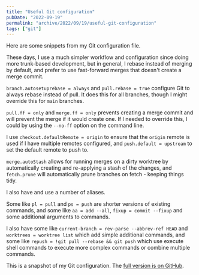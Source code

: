 ```yaml
---
title: "Useful Git configuration"
pubDate: "2022-09-19"
permalink: "archive/2022/09/19/useful-git-configuration"
tags: ["git"]
---
```


Here are some snippets from my Git configuration file.

These days, I use a much simpler workflow and configuration since doing more trunk-based development, but in general, I rebase instead of merging by default, and prefer to use fast-forward merges that doesn't create a merge commit.

`branch.autosetuprebase = always` and `pull.rebase = true` configure Git to always rebase instead of pull. It does this for all branches, though I might override this for `main` branches.

`pull.ff = only` and `merge.ff = only` prevents creating a merge commit and will prevent the merge if it would create one. If I needed to override this, I could by using the `--no-ff` option on the command line.

I use `checkout.defaultRemote = origin` to ensure that the `origin` remote is used if I have multiple remotes configured, and `push.default = upstream` to set the default remote to push to.

`merge.autoStash` allows for running merges on a dirty worktree by automatically creating and re-applying a stash of the changes, and `fetch.prune` will automatically prune branches on fetch - keeping things tidy.

I also have and use a number of aliases.

Some like `pl = pull` and `ps = push` are shorter versions of existing commands, and some like `aa = add --all`, `fixup = commit --fixup` and some additional arguments to commands.

I also have some like `current-branch = rev-parse --abbrev-ref HEAD` and `worktrees = worktree list` which add simple additional commands, and some like `repush = !git pull --rebase && git push` which use execute shell commands to execute more complex commands or combine multiple commands.

This is a snapshot of my Git configuration. The [full version is on GitHub](https://github.com/opdavies/dotfiles/blob/7e935b12c09358adad480a566988b9cbfaf5999e/roles/git/files/.gitconfig).
